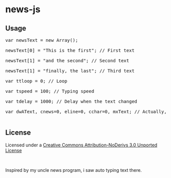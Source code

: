 news-js
=======
<h2>Usage</h2>
<pre>
var newsText = new Array();<br/>
newsText[0] = "This is the first"; // First text<br/>
newsText[1] = "and the second"; // Second text<br/>
newsText[1] = "finally, the last"; // Third text<br/>
var ttloop = 0; // Loop<br/>
var tspeed = 100; // Typing speed<br/>
var tdelay = 1000; // Delay when the text changed<br/>
var dwAText, cnews=0, eline=0, cchar=0, mxText; // Actually, nothing happened with this one<br/>
</pre>
<h2>License</h2>
<p>Licensed under a <a href='http://creativecommons.org/licenses/by-nd/3.0/deed.en_US'>Creative Commons Attribution-NoDerivs 3.0 Unported License</a></p>
<br/>
<p>Inspired by my uncle news program, i saw auto typing text there.</p>
